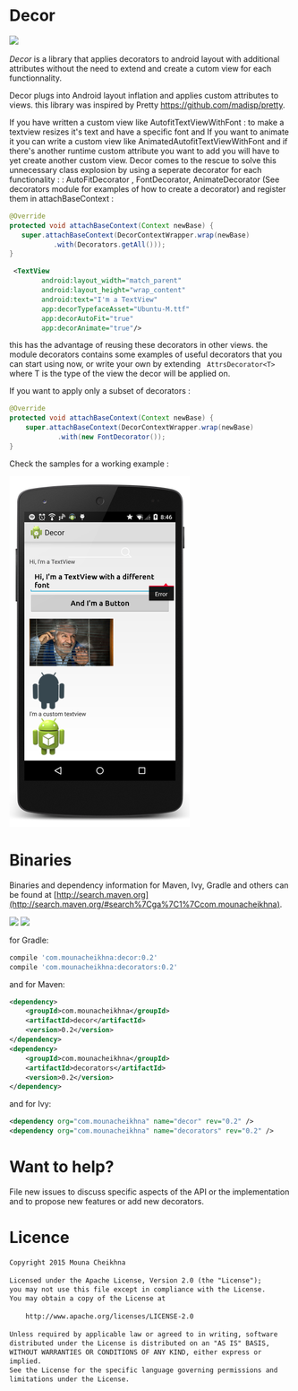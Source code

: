 Decor
======

<a href='https://travis-ci.org/chemouna/Decor/builds/'><img src='https://travis-ci.org/chemouna/Decor.svg?branch=master'></a>


*Decor* is a library that applies decorators to android layout with additional attributes
without the need to extend and create a cutom view for each functionnality.

Decor plugs into  Android layout inflation and applies custom attributes to views.
this library was inspired by Pretty https://github.com/madisp/pretty.

If you have written a custom view like AutofitTextViewWithFont : to make a textview resizes it's text and have a specific font
and If you want to  animate it you can write a custom view like AnimatedAutofitTextViewWithFont and if there's another runtime
custom attribute you want to add you will have to yet create another custom view.
 Decor comes to the rescue to solve this unnecessary class explosion by using a seperate decorator for each functionality :
    : AutoFitDecorator , FontDecorator, AnimateDecorator (See decorators module for examples of how to create a decorator)
     and register them in attachBaseContext :
     
```java 
@Override
protected void attachBaseContext(Context newBase) {
   super.attachBaseContext(DecorContextWrapper.wrap(newBase)
           .with(Decorators.getAll()));
}
```
```xml
 <TextView
        android:layout_width="match_parent"
        android:layout_height="wrap_content"
        android:text="I'm a TextView"
        app:decorTypefaceAsset="Ubuntu-M.ttf"
        app:decorAutoFit="true"
        app:decorAnimate="true"/>
```

this has the advantage of reusing these decorators in other views.
the module decorators contains some examples of useful decorators that you can start using now,
or write your own by extending ``` AttrsDecorator<T>``` where T is the type of the view the decor will be applied on.

If you want to apply only a subset of decorators :

```java
@Override
protected void attachBaseContext(Context newBase) {
    super.attachBaseContext(DecorContextWrapper.wrap(newBase)
            .with(new FontDecorator());
}
```

Check the samples for a working example :

![](images/decor_sample.png)


Binaries
========

Binaries and dependency information for Maven, Ivy, Gradle and others can be found at [http://search.maven.org](http://search.maven.org/#search%7Cga%7C1%7Ccom.mounacheikhna).

<a href='http://search.maven.org/#search%7Cga%7C1%7Ccom.mounacheikhna.decor'><img src='http://img.shields.io/maven-central/v/com.mounacheikhna/decor.svg'></a>
<a href='http://search.maven.org/#search%7Cga%7C1%7Ccom.mounacheikhna.decorators'><img src='http://img.shields.io/maven-central/v/com.mounacheikhna/decorators.svg'></a>

for Gradle:
```groovy
compile 'com.mounacheikhna:decor:0.2'
compile 'com.mounacheikhna:decorators:0.2'
```

and for Maven:

```xml
<dependency>
    <groupId>com.mounacheikhna</groupId>
    <artifactId>decor</artifactId>
    <version>0.2</version>
</dependency>
<dependency>
    <groupId>com.mounacheikhna</groupId>
    <artifactId>decorators</artifactId>
    <version>0.2</version>
</dependency>
```

and for Ivy:

```xml
<dependency org="com.mounacheikhna" name="decor" rev="0.2" />
<dependency org="com.mounacheikhna" name="decorators" rev="0.2" />
```

Want to help?
=============

File new issues to discuss specific aspects of the API or the implementation and to propose new
features or add new decorators.


Licence
=======

    Copyright 2015 Mouna Cheikhna

    Licensed under the Apache License, Version 2.0 (the "License");
    you may not use this file except in compliance with the License.
    You may obtain a copy of the License at

        http://www.apache.org/licenses/LICENSE-2.0

    Unless required by applicable law or agreed to in writing, software
    distributed under the License is distributed on an "AS IS" BASIS,
    WITHOUT WARRANTIES OR CONDITIONS OF ANY KIND, either express or implied.
    See the License for the specific language governing permissions and
    limitations under the License.

